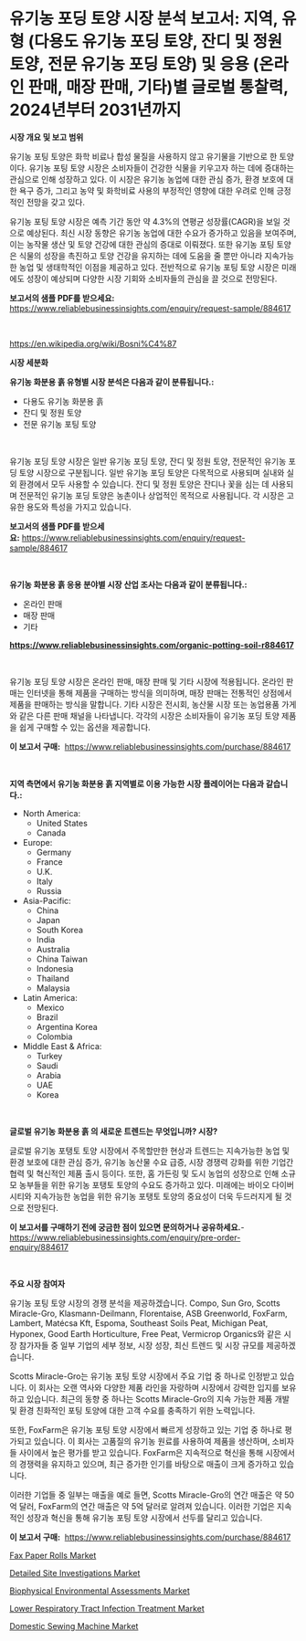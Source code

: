 <p><h1>유기농 포딩 토양 시장 분석 보고서: 지역, 유형 (다용도 유기농 포딩 토양, 잔디 및 정원 토양, 전문 유기농 포딩 토양) 및 응용 (온라인 판매, 매장 판매, 기타)별 글로벌 통찰력, 2024년부터 2031년까지</h1></p><p><strong>시장 개요 및 보고 범위</strong></p>
<p><p>유기농 포팅 토양은 화학 비료나 합성 물질을 사용하지 않고 유기물을 기반으로 한 토양이다. 유기농 포팅 토양 시장은 소비자들이 건강한 식물을 키우고자 하는 데에 증대하는 관심으로 인해 성장하고 있다. 이 시장은 유기농 농업에 대한 관심 증가, 환경 보호에 대한 욕구 증가, 그리고 농약 및 화학비료 사용의 부정적인 영향에 대한 우려로 인해 긍정적인 전망을 갖고 있다. </p><p>유기농 포팅 토양 시장은 예측 기간 동안 약 4.3%의 연평균 성장률(CAGR)을 보일 것으로 예상된다. 최신 시장 동향은 유기농 농업에 대한 수요가 증가하고 있음을 보여주며, 이는 농작물 생산 및 토양 건강에 대한 관심의 증대로 이뤄졌다. 또한 유기농 포팅 토양은 식물의 성장을 촉진하고 토양 건강을 유지하는 데에 도움을 줄 뿐만 아니라 지속가능한 농업 및 생태학적인 이점을 제공하고 있다. 전반적으로 유기농 포팅 토양 시장은 미래에도 성장이 예상되며 다양한 시장 기회와 소비자들의 관심을 끌 것으로 전망된다.</p></p>
<p><strong>보고서의 샘플 PDF를 받으세요:</strong> <a href="https://www.reliablebusinessinsights.com/enquiry/request-sample/884617">https://www.reliablebusinessinsights.com/enquiry/request-sample/884617</a></p>
<p>&nbsp;</p>
<p><a href="https://en.wikipedia.org/wiki/Bosni%C4%87">https://en.wikipedia.org/wiki/Bosni%C4%87</a></p>
<p><strong>시장 세분화</strong></p>
<p><strong>유기농 화분용 흙 유형별 시장 분석은 다음과 같이 분류됩니다.:</strong></p>
<p><ul><li>다용도 유기농 화분용 흙</li><li>잔디 및 정원 토양</li><li>전문 유기농 포팅 토양</li></ul></p>
<p>&nbsp;</p>
<p><p>유기농 포딩 토양 시장은 일반 유기농 포딩 토양, 잔디 및 정원 토양, 전문적인 유기농 포딩 토양 시장으로 구분됩니다. 일반 유기농 포딩 토양은 다목적으로 사용되며 실내와 실외 환경에서 모두 사용할 수 있습니다. 잔디 및 정원 토양은 잔디나 꽃을 심는 데 사용되며 전문적인 유기농 포딩 토양은 농촌이나 상업적인 목적으로 사용됩니다. 각 시장은 고유한 용도와 특성을 가지고 있습니다.</p></p>
<p><strong>보고서의 샘플 PDF를 받으세요:</strong>&nbsp;<a href="https://www.reliablebusinessinsights.com/enquiry/request-sample/884617">https://www.reliablebusinessinsights.com/enquiry/request-sample/884617</a></p>
<p>&nbsp;</p>
<p><strong> 유기농 화분용 흙 응용 분야별 시장 산업 조사는 다음과 같이 분류됩니다.:</strong></p>
<p><ul><li>온라인 판매</li><li>매장 판매</li><li>기타</li></ul></p>
<p><strong><a href="https://www.reliablebusinessinsights.com/organic-potting-soil-r884617">https://www.reliablebusinessinsights.com/organic-potting-soil-r884617</a></strong></p>
<p>&nbsp;</p>
<p><p>유기농 포딩 토양 시장은 온라인 판매, 매장 판매 및 기타 시장에 적용됩니다. 온라인 판매는 인터넷을 통해 제품을 구매하는 방식을 의미하며, 매장 판매는 전통적인 상점에서 제품을 판매하는 방식을 말합니다. 기타 시장은 전시회, 농산물 시장 또는 농업용품 가게와 같은 다른 판매 채널을 나타냅니다. 각각의 시장은 소비자들이 유기농 포딩 토양 제품을 쉽게 구매할 수 있는 옵션을 제공합니다.</p></p>
<p><strong>이 보고서 구매:</strong>&nbsp; <a href="https://www.reliablebusinessinsights.com/purchase/884617">https://www.reliablebusinessinsights.com/purchase/884617</a></p>
<p>&nbsp;</p>
<p><strong>지역 측면에서 유기농 화분용 흙 지역별로 이용 가능한 시장 플레이어는 다음과 같습니다.:</strong></p>
<p><ul>
    <li>
        North America:
        <ul>
            <li>United States</li>
            <li>Canada</li>
        </ul>
    </li>
    <li>
        Europe:
        <ul>
            <li>Germany</li>
            <li>France</li>
            <li>U.K.</li>
            <li>Italy</li>
            <li>Russia</li>
        </ul>
    </li>
    <li>
        Asia-Pacific:
        <ul>
            <li>China</li>
            <li>Japan</li>
            <li>South Korea</li>
            <li>India</li>
            <li>Australia</li>
            <li>China Taiwan</li>
            <li>Indonesia</li>
            <li>Thailand</li>
            <li>Malaysia</li>
        </ul>
    </li>
    <li>
        Latin America:
        <ul>
            <li>Mexico</li>
            <li>Brazil</li>
            <li>Argentina Korea</li>
            <li>Colombia</li>
        </ul>
    </li>
    <li>
        Middle East & Africa:
        <ul>
            <li>Turkey</li>
            <li>Saudi</li>
            <li>Arabia</li>
            <li>UAE</li>
            <li>Korea</li>
        </ul>
    </li>
    </ul></p>
<p>&nbsp;</p>
<p><strong>글로벌 유기농 화분용 흙 의 새로운 트렌드는 무엇입니까? 시장?</strong></p>
<p><p>글로벌 유기농 포탱토 토양 시장에서 주목할만한 현상과 트렌드는 지속가능한 농업 및 환경 보호에 대한 관심 증가, 유기농 농산물 수요 급증, 시장 경쟁력 강화를 위한 기업간 협력 및 혁신적인 제품 출시 등이다. 또한, 홈 가든링 및 도시 농업의 성장으로 인해 소규모 농부들을 위한 유기농 포탱토 토양의 수요도 증가하고 있다. 미래에는 바이오 다이버시티와 지속가능한 농업을 위한 유기농 포탱토 토양의 중요성이 더욱 두드러지게 될 것으로 전망된다.</p></p>
<p><strong>이 보고서를 구매하기 전에 궁금한 점이 있으면 문의하거나 공유하세요.</strong>- <a href="https://www.reliablebusinessinsights.com/enquiry/pre-order-enquiry/884617">https://www.reliablebusinessinsights.com/enquiry/pre-order-enquiry/884617</a></p>
<p>&nbsp;</p>
<p><strong>주요 시장 참여자</strong></p>
<p><p>유기농 포팅 토양 시장의 경쟁 분석을 제공하겠습니다. Compo, Sun Gro, Scotts Miracle-Gro, Klasmann-Deilmann, Florentaise, ASB Greenworld, FoxFarm, Lambert, Matécsa Kft, Espoma, Southeast Soils Peat, Michigan Peat, Hyponex, Good Earth Horticulture, Free Peat, Vermicrop Organics와 같은 시장 참가자들 중 일부 기업의 세부 정보, 시장 성장, 최신 트렌드 및 시장 규모를 제공하겠습니다.</p><p>Scotts Miracle-Gro는 유기농 포팅 토양 시장에서 주요 기업 중 하나로 인정받고 있습니다. 이 회사는 오랜 역사와 다양한 제품 라인을 자랑하며 시장에서 강력한 입지를 보유하고 있습니다. 최근의 동향 중 하나는 Scotts Miracle-Gro의 지속 가능한 제품 개발 및 환경 친화적인 포팅 토양에 대한 고객 수요를 충족하기 위한 노력입니다.</p><p>또한, FoxFarm은 유기농 포팅 토양 시장에서 빠르게 성장하고 있는 기업 중 하나로 평가되고 있습니다. 이 회사는 고품질의 유기농 원료를 사용하여 제품을 생산하며, 소비자들 사이에서 높은 평가를 받고 있습니다. FoxFarm은 지속적으로 혁신을 통해 시장에서의 경쟁력을 유지하고 있으며, 최근 증가한 인기를 바탕으로 매출이 크게 증가하고 있습니다.</p><p>이러한 기업들 중 일부는 매출을 예로 들면, Scotts Miracle-Gro의 연간 매출은 약 50억 달러, FoxFarm의 연간 매출은 약 5억 달러로 알려져 있습니다. 이러한 기업은 지속적인 성장과 혁신을 통해 유기농 포팅 토양 시장에서 선두를 달리고 있습니다.</p></p>
<p><strong>이 보고서 구매:</strong>&nbsp;&nbsp;<a href="https://www.reliablebusinessinsights.com/purchase/884617">https://www.reliablebusinessinsights.com/purchase/884617</a></p>
<p><p><a href="https://github.com/cecuraprangm/Market-Research-Report-List-3/blob/main/fax-paper-rolls-market.md">Fax Paper Rolls Market</a></p><p><a href="https://issuu.com/reportprime-2/docs/detailed-site-investigations-market-size-2030.pptx">Detailed Site Investigations Market</a></p><p><a href="https://issuu.com/reportprime-2/docs/biophysical-environmental-assessments-market-size-">Biophysical Environmental Assessments Market</a></p><p><a href="https://medium.com/@joanstweart75/market-forecast-global-lower-respiratory-tract-infection-treatment-trends-and-impact-analysis-64fc178630c6">Lower Respiratory Tract Infection Treatment Market</a></p><p><a href="https://github.com/fiixsa/Market-Research-Report-List-3/blob/main/domestic-sewing-machine-market.md">Domestic Sewing Machine Market</a></p></p>